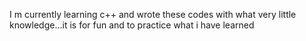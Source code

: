 I m currently learning c++ and wrote these codes with what very little knowledge...it is for fun and to practice what i have learned
